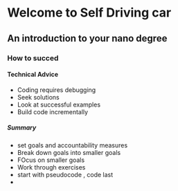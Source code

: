 # Welcome to Self Driving car

## An introduction to your nano degree

### How to succed

#### Technical Advice
* Coding requires debugging
* Seek solutions
* Look at successful examples
* Build code incrementally

##### Summary
* set goals and accountability measures
* Break down goals into smaller goals
* FOcus on smaller goals
* Work through exercises
* start with pseudocode , code last
* 
